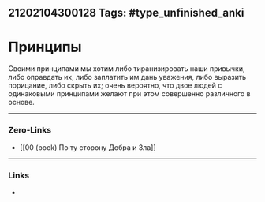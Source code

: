 21202104300128
Tags: #type_unfinished_anki
---
# Принципы

Своими принципами мы хотим либо тиранизировать наши привычки, либо оправдать их, либо заплатить им дань уважения, либо выразить порицание, либо скрыть их; очень вероятно, что двое людей с одинаковыми принципами желают при этом совершенно различного в основе.

---
### Zero-Links
- [[00 (book) По ту сторону Добра и Зла]]
---
### Links
-